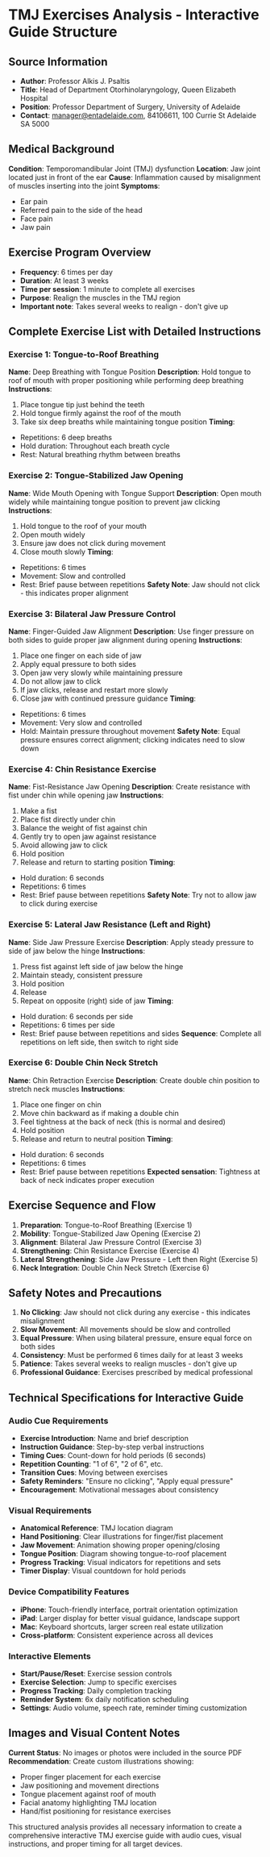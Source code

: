 # TMJ Exercises Analysis - Interactive Guide Structure

## Source Information
- **Author**: Professor Alkis J. Psaltis
- **Title**: Head of Department Otorhinolaryngology, Queen Elizabeth Hospital
- **Position**: Professor Department of Surgery, University of Adelaide
- **Contact**: manager@entadelaide.com, 84106611, 100 Currie St Adelaide SA 5000

## Medical Background
**Condition**: Temporomandibular Joint (TMJ) dysfunction
**Location**: Jaw joint located just in front of the ear
**Cause**: Inflammation caused by misalignment of muscles inserting into the joint
**Symptoms**: 
- Ear pain
- Referred pain to the side of the head
- Face pain
- Jaw pain

## Exercise Program Overview
- **Frequency**: 6 times per day
- **Duration**: At least 3 weeks
- **Time per session**: 1 minute to complete all exercises
- **Purpose**: Realign the muscles in the TMJ region
- **Important note**: Takes several weeks to realign - don't give up

## Complete Exercise List with Detailed Instructions

### Exercise 1: Tongue-to-Roof Breathing
**Name**: Deep Breathing with Tongue Position
**Description**: Hold tongue to roof of mouth with proper positioning while performing deep breathing
**Instructions**:
1. Place tongue tip just behind the teeth
2. Hold tongue firmly against the roof of the mouth
3. Take six deep breaths while maintaining tongue position
**Timing**:
- Repetitions: 6 deep breaths
- Hold duration: Throughout each breath cycle
- Rest: Natural breathing rhythm between breaths

### Exercise 2: Tongue-Stabilized Jaw Opening
**Name**: Wide Mouth Opening with Tongue Support
**Description**: Open mouth widely while maintaining tongue position to prevent jaw clicking
**Instructions**:
1. Hold tongue to the roof of your mouth
2. Open mouth widely
3. Ensure jaw does not click during movement
4. Close mouth slowly
**Timing**:
- Repetitions: 6 times
- Movement: Slow and controlled
- Rest: Brief pause between repetitions
**Safety Note**: Jaw should not click - this indicates proper alignment

### Exercise 3: Bilateral Jaw Pressure Control
**Name**: Finger-Guided Jaw Alignment
**Description**: Use finger pressure on both sides to guide proper jaw alignment during opening
**Instructions**:
1. Place one finger on each side of jaw
2. Apply equal pressure to both sides
3. Open jaw very slowly while maintaining pressure
4. Do not allow jaw to click
5. If jaw clicks, release and restart more slowly
6. Close jaw with continued pressure guidance
**Timing**:
- Repetitions: 6 times
- Movement: Very slow and controlled
- Hold: Maintain pressure throughout movement
**Safety Note**: Equal pressure ensures correct alignment; clicking indicates need to slow down

### Exercise 4: Chin Resistance Exercise
**Name**: Fist-Resistance Jaw Opening
**Description**: Create resistance with fist under chin while opening jaw
**Instructions**:
1. Make a fist
2. Place fist directly under chin
3. Balance the weight of fist against chin
4. Gently try to open jaw against resistance
5. Avoid allowing jaw to click
6. Hold position
7. Release and return to starting position
**Timing**:
- Hold duration: 6 seconds
- Repetitions: 6 times
- Rest: Brief pause between repetitions
**Safety Note**: Try not to allow jaw to click during exercise

### Exercise 5: Lateral Jaw Resistance (Left and Right)
**Name**: Side Jaw Pressure Exercise
**Description**: Apply steady pressure to side of jaw below the hinge
**Instructions**:
1. Press fist against left side of jaw below the hinge
2. Maintain steady, consistent pressure
3. Hold position
4. Release
5. Repeat on opposite (right) side of jaw
**Timing**:
- Hold duration: 6 seconds per side
- Repetitions: 6 times per side
- Rest: Brief pause between repetitions and sides
**Sequence**: Complete all repetitions on left side, then switch to right side

### Exercise 6: Double Chin Neck Stretch
**Name**: Chin Retraction Exercise
**Description**: Create double chin position to stretch neck muscles
**Instructions**:
1. Place one finger on chin
2. Move chin backward as if making a double chin
3. Feel tightness at the back of neck (this is normal and desired)
4. Hold position
5. Release and return to neutral position
**Timing**:
- Hold duration: 6 seconds
- Repetitions: 6 times
- Rest: Brief pause between repetitions
**Expected sensation**: Tightness at back of neck indicates proper execution

## Exercise Sequence and Flow
1. **Preparation**: Tongue-to-Roof Breathing (Exercise 1)
2. **Mobility**: Tongue-Stabilized Jaw Opening (Exercise 2)
3. **Alignment**: Bilateral Jaw Pressure Control (Exercise 3)
4. **Strengthening**: Chin Resistance Exercise (Exercise 4)
5. **Lateral Strengthening**: Side Jaw Pressure - Left then Right (Exercise 5)
6. **Neck Integration**: Double Chin Neck Stretch (Exercise 6)

## Safety Notes and Precautions
1. **No Clicking**: Jaw should not click during any exercise - this indicates misalignment
2. **Slow Movement**: All movements should be slow and controlled
3. **Equal Pressure**: When using bilateral pressure, ensure equal force on both sides
4. **Consistency**: Must be performed 6 times daily for at least 3 weeks
5. **Patience**: Takes several weeks to realign muscles - don't give up
6. **Professional Guidance**: Exercises prescribed by medical professional

## Technical Specifications for Interactive Guide

### Audio Cue Requirements
- **Exercise Introduction**: Name and brief description
- **Instruction Guidance**: Step-by-step verbal instructions
- **Timing Cues**: Count-down for hold periods (6 seconds)
- **Repetition Counting**: "1 of 6", "2 of 6", etc.
- **Transition Cues**: Moving between exercises
- **Safety Reminders**: "Ensure no clicking", "Apply equal pressure"
- **Encouragement**: Motivational messages about consistency

### Visual Requirements
- **Anatomical Reference**: TMJ location diagram
- **Hand Positioning**: Clear illustrations for finger/fist placement
- **Jaw Movement**: Animation showing proper opening/closing
- **Tongue Position**: Diagram showing tongue-to-roof placement
- **Progress Tracking**: Visual indicators for repetitions and sets
- **Timer Display**: Visual countdown for hold periods

### Device Compatibility Features
- **iPhone**: Touch-friendly interface, portrait orientation optimization
- **iPad**: Larger display for better visual guidance, landscape support
- **Mac**: Keyboard shortcuts, larger screen real estate utilization
- **Cross-platform**: Consistent experience across all devices

### Interactive Elements
- **Start/Pause/Reset**: Exercise session controls
- **Exercise Selection**: Jump to specific exercises
- **Progress Tracking**: Daily completion tracking
- **Reminder System**: 6x daily notification scheduling
- **Settings**: Audio volume, speech rate, reminder timing customization

## Images and Visual Content Notes
**Current Status**: No images or photos were included in the source PDF
**Recommendation**: Create custom illustrations showing:
- Proper finger placement for each exercise
- Jaw positioning and movement directions
- Tongue placement against roof of mouth
- Facial anatomy highlighting TMJ location
- Hand/fist positioning for resistance exercises

This structured analysis provides all necessary information to create a comprehensive interactive TMJ exercise guide with audio cues, visual instructions, and proper timing for all target devices.
